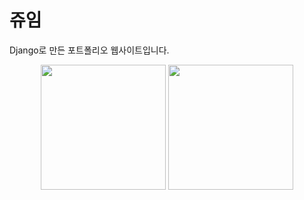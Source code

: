 
# 쥬임

Django로 만든 포트폴리오 웹사이트입니다.

<div align = "center">
  <img src = "https://github.com/user-attachments/assets/34c49883-b119-4447-913f-1e8e475b17a8" width = "200px" height = "200px"/>
  <img src = "https://github.com/user-attachments/assets/b06ab5bb-2ad4-4db8-a8b5-ded9079d1b30" width = "200px" height = "200px"/>
</div>

